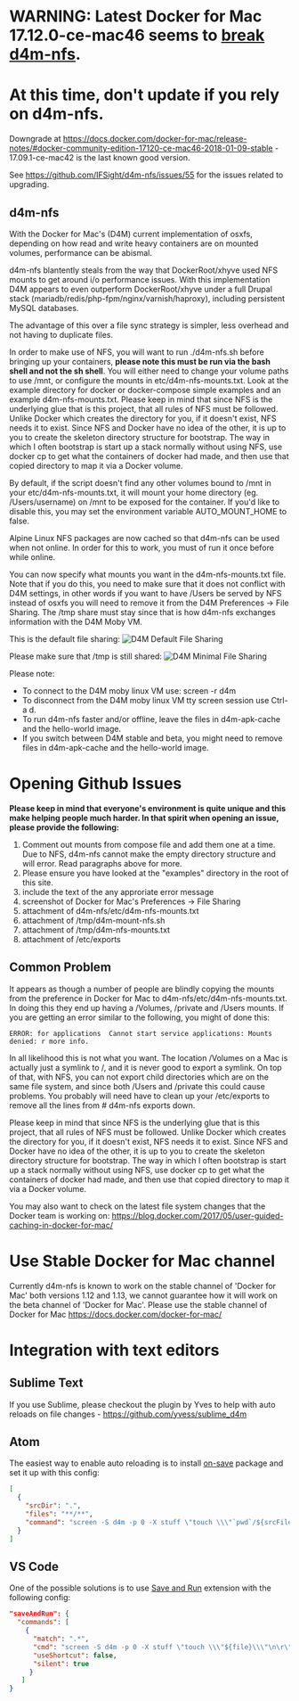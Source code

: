 # WARNING: Latest Docker for Mac 17.12.0-ce-mac46 seems to [break d4m-nfs](https://github.com/IFSight/d4m-nfs/issues/55).
# At this time, don't update if you rely on d4m-nfs.

Downgrade at https://docs.docker.com/docker-for-mac/release-notes/#docker-community-edition-17120-ce-mac46-2018-01-09-stable - 17.09.1-ce-mac42 is the last known good version.

See https://github.com/IFSight/d4m-nfs/issues/55 for the issues related to upgrading.

## d4m-nfs

With the Docker for Mac's (D4M) current implementation of osxfs, depending on how read and write heavy containers are on mounted volumes, performance can be abismal.

d4m-nfs blantently steals from the way that DockerRoot/xhyve used NFS mounts to get around i/o performance issues. With this implementation D4M appears to even outperform DockerRoot/xhyve under a full Drupal stack (mariadb/redis/php-fpm/nginx/varnish/haproxy), including persistent MySQL databases.

The advantage of this over a file sync strategy is simpler, less overhead and not having to duplicate files.

In order to make use of NFS, you will want to run ./d4m-nfs.sh before bringing up your containers, **please note this must be run via the bash shell and not the sh shell**. You will either need to change your volume paths to use /mnt, or configure the mounts in etc/d4m-nfs-mounts.txt. Look at the example directory for docker or docker-compose simple examples and an example d4m-nfs-mounts.txt. Please keep in mind that since NFS is the underlying glue that is this project, that all rules of NFS must be followed. Unlike Docker which creates the directory for you, if it doesn't exist, NFS needs it to exist. Since NFS and Docker have no idea of the other, it is up to you to create the skeleton directory structure for bootstrap.  The way in which I often bootstrap is start up a stack normally without using NFS, use docker cp to get what the containers of docker had made, and then use that copied directory to map it via a Docker volume.

By default, if the script doesn't find any other volumes bound to /mnt in your etc/d4m-nfs-mounts.txt, it will mount your home directory (eg. /Users/username) on /mnt to be exposed for the container. If you'd like to disable this, you may set the environment variable AUTO_MOUNT_HOME to false.

Alpine Linux NFS packages are now cached so that d4m-nfs can be used when not online. In order for this to work, you must of run it once before while online.

You can now specify what mounts you want in the d4m-nfs-mounts.txt file. Note that if you do this, you need to make sure that it does not conflict with D4M settings, in other words if you want to have /Users be served by NFS instead of osxfs you will need to remove it from the D4M Preferences -> File Sharing. The /tmp share must stay since that is how d4m-nfs exchanges information with the D4M Moby VM. 

This is the default file sharing:
![D4M Default File Sharing](/examples/img/d4m-default-file-sharing.png?raw=true "D4M Default File Sharing")

Please make sure that /tmp is still shared:
![D4M Minimal File Sharing](/examples/img/d4m-min-file-sharing.png?raw=true "D4M Minimal File Sharing")

Please note:
* To connect to the D4M moby linux VM use: screen -r d4m
* To disconnect from the D4M moby linux VM tty screen session use Ctrl-a d.
* To run d4m-nfs faster and/or offline, leave the files in d4m-apk-cache and the hello-world image.
* If you switch between D4M stable and beta, you might need to remove files in d4m-apk-cache and the hello-world image.

# Opening Github Issues
**Please keep in mind that everyone's environment is quite unique and this make helping people much harder. In that spirit when opening an issue, please provide the following:**

1. Comment out mounts from compose file and add them one at a time. Due to NFS, d4m-nfs cannot make the empty directory structure and will error.  Read paragraphs above for more.
2. Please ensure you have looked at the "examples" directory in the root of this site.
3. include the text of the any approriate error message
4. screenshot of Docker for Mac's Preferences -> File Sharing
5. attachment of d4m-nfs/etc/d4m-nfs-mounts.txt
6. attachment of /tmp/d4m-mount-nfs.sh
7. attachment of /tmp/d4m-nfs-mounts.txt
8. attachment of /etc/exports

## Common Problem
It appears as though a number of people are blindly copying the mounts from the preference in Docker for Mac to d4m-nfs/etc/d4m-nfs-mounts.txt. In doing this they end up having a /Volumes, /private and /Users mounts. If you are getting an error similar to the following, you might of done this:

```
ERROR: for applications  Cannot start service applications: Mounts denied: r more info.
```

In all likelihood this is not what you want. The location /Volumes on a Mac is actually just a symlink to /, and it is never good to export a symlink. On top of that, with NFS, you can not export child directories which are on the same file system, and since both /Users and /private this could cause problems. You probably will need have to clean up your /etc/exports to remove all the lines from # d4m-nfs exports down.

Please keep in mind that since NFS is the underlying glue that is this project, that all rules of NFS must be followed. Unlike Docker which creates the directory for you, if it doesn't exist, NFS needs it to exist. Since NFS and Docker have no idea of the other, it is up to you to create the skeleton directory structure for bootstrap.  The way in which I often bootstrap is start up a stack normally without using NFS, use docker cp to get what the containers of docker had made, and then use that copied directory to map it via a Docker volume.

You may also want to check on the latest file system changes that the Docker team is working on: https://blog.docker.com/2017/05/user-guided-caching-in-docker-for-mac/


# Use Stable Docker for Mac channel
Currently d4m-nfs is known to work on the stable channel of 'Docker for Mac' both versions 1.12 and 1.13, we cannot guarantee how it will work on the beta channel of 'Docker for Mac'.  Please use the stable channel of Docker for Mac https://docs.docker.com/docker-for-mac/

# Integration with text editors

## Sublime Text

If you use Sublime, please checkout the plugin by Yves to help with auto reloads on file changes - https://github.com/yvess/sublime_d4m

## Atom

The easiest way to enable auto reloading is to install [on-save](https://atom.io/packages/on-save) package and set it up with this config:

```json
[
  {
    "srcDir": ".",
    "files": "**/**",
    "command": "screen -S d4m -p 0 -X stuff \"touch \\\"`pwd`/${srcFile}\\\"\"\r"
  }
]
```


## VS Code

One of the possible solutions is to use [Save and Run](https://github.com/wk-j/vscode-save-and-run) extension with the following config:

```json
"saveAndRun": {
  "commands": [
    {
      "match": ".*",
      "cmd": "screen -S d4m -p 0 -X stuff \"touch \\\"${file}\\\"\n\r\"",
      "useShortcut": false,
      "silent": true
     }
   ]
}
```
